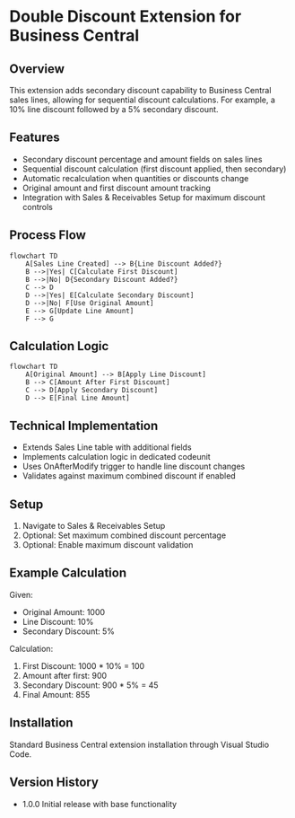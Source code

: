 # Double Discount Extension for Business Central

## Overview
This extension adds secondary discount capability to Business Central sales lines, allowing for sequential discount calculations. For example, a 10% line discount followed by a 5% secondary discount.

## Features
- Secondary discount percentage and amount fields on sales lines
- Sequential discount calculation (first discount applied, then secondary)
- Automatic recalculation when quantities or discounts change
- Original amount and first discount amount tracking
- Integration with Sales & Receivables Setup for maximum discount controls

## Process Flow
```mermaid
flowchart TD
    A[Sales Line Created] --> B{Line Discount Added?}
    B -->|Yes| C[Calculate First Discount]
    B -->|No| D{Secondary Discount Added?}
    C --> D
    D -->|Yes| E[Calculate Secondary Discount]
    D -->|No| F[Use Original Amount]
    E --> G[Update Line Amount]
    F --> G
```

## Calculation Logic
```mermaid
flowchart TD
    A[Original Amount] --> B[Apply Line Discount]
    B --> C[Amount After First Discount]
    C --> D[Apply Secondary Discount]
    D --> E[Final Line Amount]
```

## Technical Implementation
- Extends Sales Line table with additional fields
- Implements calculation logic in dedicated codeunit
- Uses OnAfterModify trigger to handle line discount changes
- Validates against maximum combined discount if enabled

## Setup
1. Navigate to Sales & Receivables Setup
2. Optional: Set maximum combined discount percentage
3. Optional: Enable maximum discount validation

## Example Calculation
Given:
- Original Amount: 1000
- Line Discount: 10%
- Secondary Discount: 5%

Calculation:
1. First Discount: 1000 * 10% = 100
2. Amount after first: 900
3. Secondary Discount: 900 * 5% = 45
4. Final Amount: 855

## Installation
Standard Business Central extension installation through Visual Studio Code.

## Version History
- 1.0.0 Initial release with base functionality
